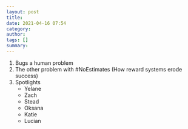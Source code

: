 ```yaml
---
layout: post
title: 
date: 2021-04-16 07:54
category: 
author: 
tags: []
summary: 
---
```


1. Bugs a human problem
1. The other problem with #NoEstimates (How reward systems erode success)
1. Spotlights
   - Yelane
   - Zach
   - Stead
   - Oksana
   - Katie
   - Lucian